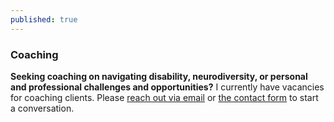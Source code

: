 ```yaml
---
published: true
---
```


### Coaching

**Seeking coaching on navigating disability, neurodiversity, or personal and professional challenges and opportunities?** I currently have vacancies for coaching clients. Please [reach out via email](mailto:mark@innovationinsociety.com)</a> or [the contact form](#contact)</a> to start a conversation.</p>

